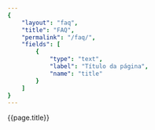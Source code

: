 ```yaml
---
{
	"layout": "faq",
	"title": "FAQ",
	"permalink": "/faq/",
	"fields": [
		{
			"type": "text",
			"label": "Título da página",
			"name": "title"
		}
	]
}
---
```


{{page.title}}

